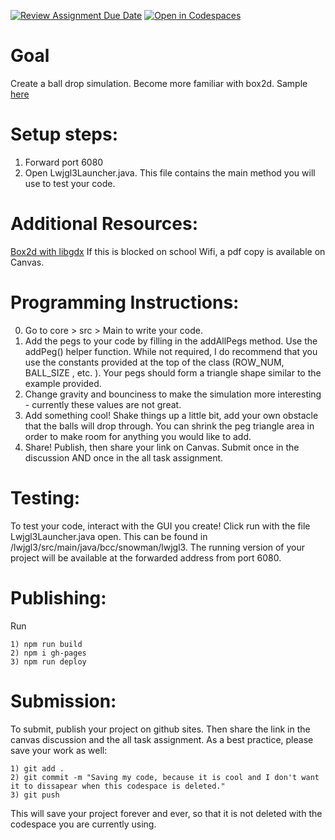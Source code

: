 [![Review Assignment Due Date](https://classroom.github.com/assets/deadline-readme-button-22041afd0340ce965d47ae6ef1cefeee28c7c493a6346c4f15d667ab976d596c.svg)](https://classroom.github.com/a/jdd_DDPd)
[![Open in Codespaces](https://classroom.github.com/assets/launch-codespace-2972f46106e565e64193e422d61a12cf1da4916b45550586e14ef0a7c637dd04.svg)](https://classroom.github.com/open-in-codespaces?assignment_repo_id=17725127)
# Goal
Create a ball drop simulation. Become more familiar with box2d. Sample [here](https://mrbrownbcc.github.io/ball-drop-game-solution/)

# Setup steps:
1. Forward port 6080
2. Open Lwjgl3Launcher.java. This file contains the main method you will use to test your code. 

# Additional Resources:
[Box2d with libgdx](https://libgdx.com/wiki/extensions/physics/box2d#initialization)
If this is blocked on school Wifi, a pdf copy is available on Canvas. 

# Programming Instructions:
0. Go to core > src > Main to write your code. 
1. Add the pegs to your code by filling in the addAllPegs method. Use the addPeg() helper function. While not required, I do recommend that you 
use the constants provided at the top of the class (ROW_NUM, BALL_SIZE , etc. ). Your pegs should form a triangle shape similar to the example provided. 
2. Change gravity and bounciness to make the simulation more interesting - currently these values are not great. 
3. Add something cool! Shake things up a little bit, add your own obstacle that the balls will drop through. You can shrink the peg triangle area in order to make room for anything you would like to add. 
4. Share! Publish, then share your link on Canvas. Submit once in the discussion AND once in the all task assignment. 

# Testing:
To test your code, interact with the GUI you create! Click run with the file Lwjgl3Launcher.java open. This can be found in /lwjgl3/src/main/java/bcc/snowman/lwjgl3.
The running version of your project will be available at the forwarded address from port 6080. 

# Publishing:
Run 
```
1) npm run build
2) npm i gh-pages
3) npm run deploy
```

# Submission:
To submit, publish your project on github sites. Then share the link in the canvas discussion and the all task assignment. As a best practice, please save your work as well:
```
1) git add . 
2) git commit -m "Saving my code, because it is cool and I don't want it to dissapear when this codespace is deleted."
3) git push
```
This will save your project forever and ever, so that it is not deleted with the codespace you are currently using.